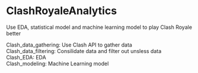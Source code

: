 # ClashRoyaleAnalytics
Use EDA, statistical model and machine learning model to play Clash Royale better

Clash_data_gathering: Use Clash API to gather data    
Clash_data_filtering: Consilidate data and filter out unsless data     
Clash_EDA: EDA     
Clash_modeling: Machine Learning model    
